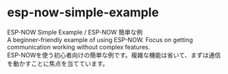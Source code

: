 # esp-now-simple-example
ESP-NOW Simple Example / ESP-NOW 簡単な例  <br> 
A beginner-friendly example of using ESP-NOW. Focus on getting communication working without complex features. <br>
ESP-NOWを使う初心者向けの簡単な例です。複雑な機能は省いて、まずは通信を動かすことに焦点を当てています。
